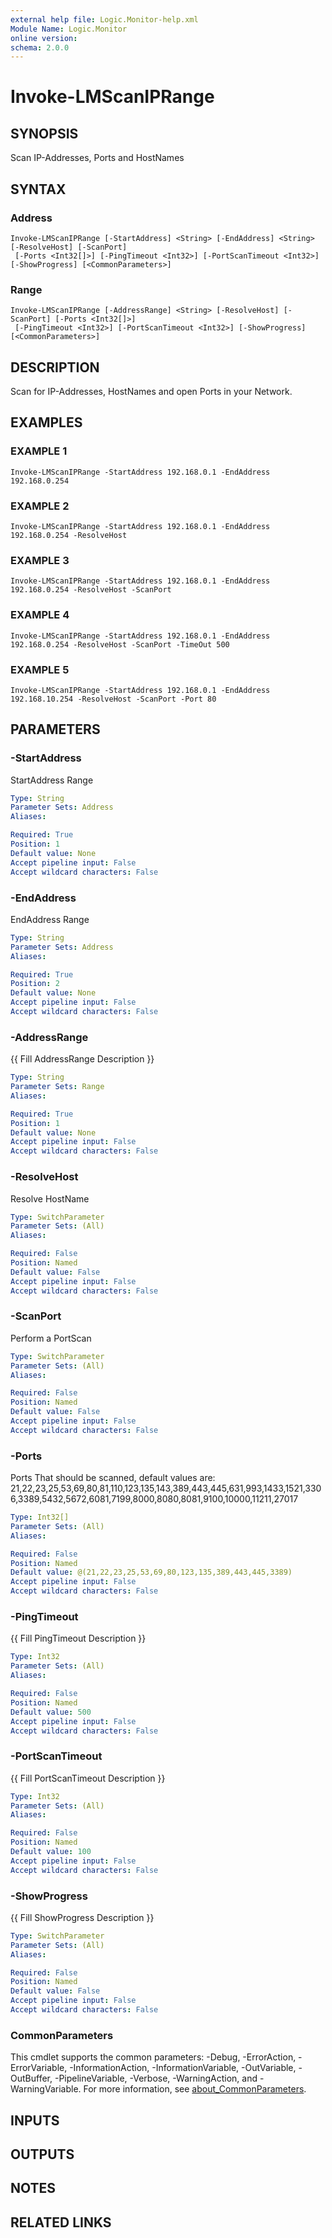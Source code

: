 ```yaml
---
external help file: Logic.Monitor-help.xml
Module Name: Logic.Monitor
online version:
schema: 2.0.0
---
```


# Invoke-LMScanIPRange

## SYNOPSIS
Scan IP-Addresses, Ports and HostNames

## SYNTAX

### Address
```
Invoke-LMScanIPRange [-StartAddress] <String> [-EndAddress] <String> [-ResolveHost] [-ScanPort]
 [-Ports <Int32[]>] [-PingTimeout <Int32>] [-PortScanTimeout <Int32>] [-ShowProgress] [<CommonParameters>]
```

### Range
```
Invoke-LMScanIPRange [-AddressRange] <String> [-ResolveHost] [-ScanPort] [-Ports <Int32[]>]
 [-PingTimeout <Int32>] [-PortScanTimeout <Int32>] [-ShowProgress] [<CommonParameters>]
```

## DESCRIPTION
Scan for IP-Addresses, HostNames and open Ports in your Network.

## EXAMPLES

### EXAMPLE 1
```
Invoke-LMScanIPRange -StartAddress 192.168.0.1 -EndAddress 192.168.0.254
```

### EXAMPLE 2
```
Invoke-LMScanIPRange -StartAddress 192.168.0.1 -EndAddress 192.168.0.254 -ResolveHost
```

### EXAMPLE 3
```
Invoke-LMScanIPRange -StartAddress 192.168.0.1 -EndAddress 192.168.0.254 -ResolveHost -ScanPort
```

### EXAMPLE 4
```
Invoke-LMScanIPRange -StartAddress 192.168.0.1 -EndAddress 192.168.0.254 -ResolveHost -ScanPort -TimeOut 500
```

### EXAMPLE 5
```
Invoke-LMScanIPRange -StartAddress 192.168.0.1 -EndAddress 192.168.10.254 -ResolveHost -ScanPort -Port 80
```

## PARAMETERS

### -StartAddress
StartAddress Range

```yaml
Type: String
Parameter Sets: Address
Aliases:

Required: True
Position: 1
Default value: None
Accept pipeline input: False
Accept wildcard characters: False
```

### -EndAddress
EndAddress Range

```yaml
Type: String
Parameter Sets: Address
Aliases:

Required: True
Position: 2
Default value: None
Accept pipeline input: False
Accept wildcard characters: False
```

### -AddressRange
{{ Fill AddressRange Description }}

```yaml
Type: String
Parameter Sets: Range
Aliases:

Required: True
Position: 1
Default value: None
Accept pipeline input: False
Accept wildcard characters: False
```

### -ResolveHost
Resolve HostName

```yaml
Type: SwitchParameter
Parameter Sets: (All)
Aliases:

Required: False
Position: Named
Default value: False
Accept pipeline input: False
Accept wildcard characters: False
```

### -ScanPort
Perform a PortScan

```yaml
Type: SwitchParameter
Parameter Sets: (All)
Aliases:

Required: False
Position: Named
Default value: False
Accept pipeline input: False
Accept wildcard characters: False
```

### -Ports
Ports That should be scanned, default values are: 21,22,23,25,53,69,80,81,110,123,135,143,389,443,445,631,993,1433,1521,3306,3389,5432,5672,6081,7199,8000,8080,8081,9100,10000,11211,27017

```yaml
Type: Int32[]
Parameter Sets: (All)
Aliases:

Required: False
Position: Named
Default value: @(21,22,23,25,53,69,80,123,135,389,443,445,3389)
Accept pipeline input: False
Accept wildcard characters: False
```

### -PingTimeout
{{ Fill PingTimeout Description }}

```yaml
Type: Int32
Parameter Sets: (All)
Aliases:

Required: False
Position: Named
Default value: 500
Accept pipeline input: False
Accept wildcard characters: False
```

### -PortScanTimeout
{{ Fill PortScanTimeout Description }}

```yaml
Type: Int32
Parameter Sets: (All)
Aliases:

Required: False
Position: Named
Default value: 100
Accept pipeline input: False
Accept wildcard characters: False
```

### -ShowProgress
{{ Fill ShowProgress Description }}

```yaml
Type: SwitchParameter
Parameter Sets: (All)
Aliases:

Required: False
Position: Named
Default value: False
Accept pipeline input: False
Accept wildcard characters: False
```

### CommonParameters
This cmdlet supports the common parameters: -Debug, -ErrorAction, -ErrorVariable, -InformationAction, -InformationVariable, -OutVariable, -OutBuffer, -PipelineVariable, -Verbose, -WarningAction, and -WarningVariable. For more information, see [about_CommonParameters](http://go.microsoft.com/fwlink/?LinkID=113216).

## INPUTS

## OUTPUTS

## NOTES

## RELATED LINKS
